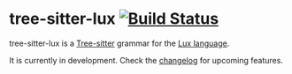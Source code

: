 # tree-sitter-lux [![Build Status](https://dev.azure.com/fabianachammer/tree-sitter-lux/_apis/build/status/fachammer.tree-sitter-lux?branchName=master)](https://dev.azure.com/fabianachammer/tree-sitter-lux/_build/latest?definitionId=3&branchName=master)

tree-sitter-lux is a [Tree-sitter](http://tree-sitter.github.io/tree-sitter/) grammar for the [Lux language](https://github.com/LuxLang/lux).

It is currently in development. Check the [changelog](CHANGELOG.md) for upcoming features.
